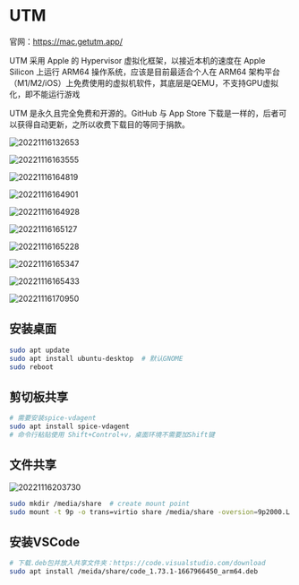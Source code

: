 # UTM

官网：<https://mac.getutm.app/>

UTM 采用 Apple 的 Hypervisor 虚拟化框架，以接近本机的速度在 Apple Silicon 上运行 ARM64 操作系统，应该是目前最适合个人在 ARM64 架构平台（M1/M2/iOS）上免费使用的虚拟机软件，其底层是QEMU，不支持GPU虚拟化，即不能运行游戏

UTM 是永久且完全免费和开源的。GitHub 与 App Store 下载是一样的，后者可以获得自动更新，之所以收费下载目的等同于捐款。

![20221116132653](http://image.zuoright.com/20221116132653.png)

![20221116163555](http://image.zuoright.com/20221116163555.png)

![20221116164819](http://image.zuoright.com/20221116164819.png)

![20221116164901](http://image.zuoright.com/20221116164901.png)

![20221116164928](http://image.zuoright.com/20221116164928.png)

![20221116165127](http://image.zuoright.com/20221116165127.png)

![20221116165228](http://image.zuoright.com/20221116165228.png)

![20221116165347](http://image.zuoright.com/20221116165347.png)

![20221116165433](http://image.zuoright.com/20221116165433.png)

![20221116170950](http://image.zuoright.com/20221116170950.png)

## 安装桌面

```bash
sudo apt update
sudo apt install ubuntu-desktop  # 默认GNOME
sudo reboot
```

## 剪切板共享

```bash
# 需要安装spice-vdagent
sudo apt install spice-vdagent
# 命令行粘贴使用 Shift+Control+v，桌面环境不需要加Shift键
```

## 文件共享

![20221116203730](http://image.zuoright.com/20221116203730.png)

```bash
sudo mkdir /media/share  # create mount point
sudo mount -t 9p -o trans=virtio share /media/share -oversion=9p2000.L  # mount
```

## 安装VSCode

```bash
# 下载.deb包并放入共享文件夹：https://code.visualstudio.com/download
sudo apt install /meida/share/code_1.73.1-1667966450_arm64.deb
```
